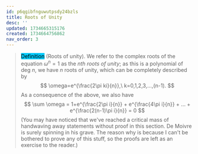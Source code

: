 ```yaml
---
id: p6qgibfnguwutpsdy24bzls
title: Roots of Unity
desc: ''
updated: 1734665315176
created: 1734664756862
nav_order: 3
---
```

> <span style="background-color: #03cafc; color: black;">Definition</span> (Roots of unity). We refer to the complex roots of the equation $\omega^n=1$ as the *nth roots of unity*; as this is a polynomial of deg $n$, we have $n$ roots of unity, which can be completely described by 
$$
\omega=e^{\frac{2\pi ki}{n}},\ k=0,1,2,3,...,(n-1).
$$
> As a consequence of the above, we also have 
$$
        \sum \omega = 1+e^{\frac{2\pi i}{n}} + e^{\frac{4\pi i}{n}} + ... + e^{\frac{2(n-1)\pi i}{n}} = 0
$$
>  (You may have noticed that we've reached a critical mass of handwaving away statements without proof in this section. De Moivre is surely spinning in his grave. The reason why is because I can't be bothered to prove any of this stuff, so the proofs are left as an exercise to the reader.)


